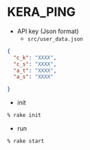 ﻿KERA_PING
==
- API key (Json format)
  - `src/user_data.json`
``` json
{
  "c_k": "XXXX",
  "c_s": "XXXX",
  "a_t": "XXXX",
  "a_s": "XXXX"

}
```
- init
``` bash
% rake init
```
- run
``` bash
% rake start
```
